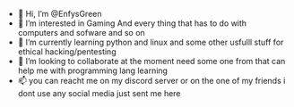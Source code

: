 - 👋 Hi, I’m @EnfysGreen
- 👀 I’m interested in Gaming  And every thing that has to do with computers and sofware and so on
- 🌱 I’m currently learning python and linux and some other usfulll stuff for ethical hacking/pentesting
- 💞️ I’m looking to collaborate at the moment  need some one from that can help me with programming lang learning
- 📫 you can reacht me on my  discord  server or on the one of my friends i dont use any social media just sent me here

<!---
EnfysGreen/EnfysGreen is a ✨ special ✨ repository because its `README.md` (this file) appears on your GitHub profile.
You can click the Preview link to take a look at your changes.
--->
